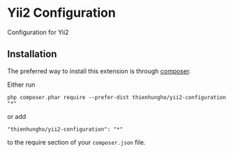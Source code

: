 Yii2 Configuration
====================
Configuration for Yii2

Installation
------------

The preferred way to install this extension is through [composer](http://getcomposer.org/download/).

Either run

```
php composer.phar require --prefer-dist thienhungho/yii2-configuration "*"
```

or add

```
"thienhungho/yii2-configuration": "*"
```

to the require section of your `composer.json` file.